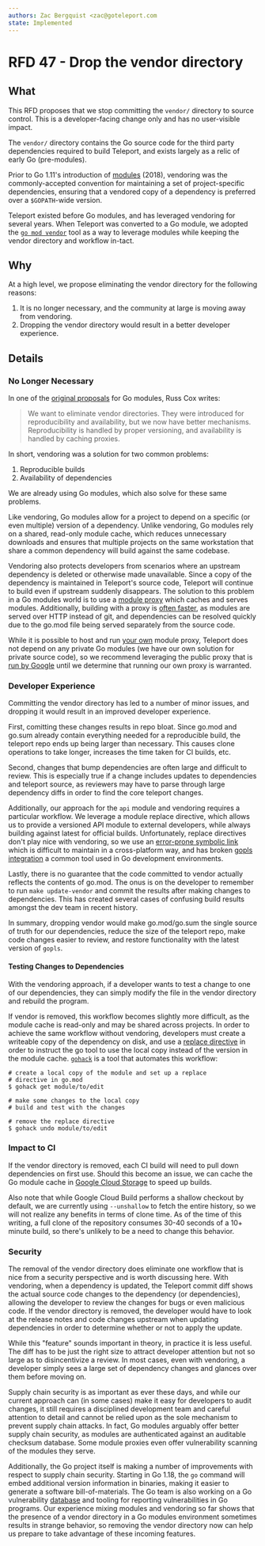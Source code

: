 ```yaml
---
authors: Zac Bergquist <zac@goteleport.com
state: Implemented
---
```


# RFD 47 - Drop the vendor directory

## What

This RFD proposes that we stop committing the `vendor/` directory to source control.
This is a developer-facing change only and has no user-visible impact.

The `vendor/` directory contains the Go source code for the third party dependencies
required to build Teleport, and exists largely as a relic of early Go (pre-modules).

Prior to Go 1.11's introduction of
[modules](https://go.dev/blog/using-go-modules) (2018), vendoring was the
commonly-accepted convention for maintaining a set of project-specific
dependencies, ensuring that a vendored copy of a dependency is preferred over
a `$GOPATH`-wide version.

Teleport existed before Go modules, and has leveraged vendoring for several
years. When Teleport was converted to a Go module, we adopted the
[`go mod vendor`](https://go.dev/ref/mod#go-mod-vendor) tool as a way to leverage
modules while keeping the vendor directory and workflow in-tact.

## Why

At a high level, we propose eliminating the vendor directory for the following reasons:

1. It is no longer necessary, and the community at large is moving away from vendoring.
2. Dropping the vendor directory would result in a better developer experience.

## Details

### No Longer Necessary

In one of the [original proposals](https://research.swtch.com/vgo-module) for Go
modules, Russ Cox writes:

>    We want to eliminate vendor directories. They were introduced for
>    reproducibility and availability, but we now have better mechanisms.
>    Reproducibility is handled by proper versioning, and availability is handled by
>    caching proxies.

In short, vendoring was a solution for two common problems:

1. Reproducible builds
2. Availability of dependencies

We are already using Go modules, which also solve for these same problems.

Like vendoring, Go modules allow for a project to depend on a specific (or even
multiple) version of a dependency. Unlike vendoring, Go modules rely on a
shared, read-only module cache, which reduces unnecessary downloads and ensures
that multiple projects on the same workstation that share a common dependency
will build against the same codebase.

Vendoring also protects developers from scenarios where an upstream dependency
is deleted or otherwise made unavailable. Since a copy of the dependency is
maintained in Teleport's source code, Teleport will continue to build even if
upstream suddenly disappears. The solution to this problem in a Go modules world
is to use a [module proxy](https://go.dev/ref/mod#module-proxy) which caches and
serves modules. Additionally, building with a proxy is
[often faster](https://twitter.com/sajma/status/1155006281263923201?s=21), as
modules are served over HTTP instead of git, and dependencies can be resolved
quickly due to the go.mod file being served separately from the source code.

While it is possible to host and run [your own](https://docs.gomods.io) module
proxy, Teleport does not depend on any private Go modules (we have our own
solution for private source code), so we recommend leveraging the public proxy
that is [run by Google](https://proxy.golang.org) until we determine that
running our own proxy is warranted.

### Developer Experience

Committing the vendor directory has led to a number of minor issues, and
dropping it would result in an improved developer experience.

First, comitting these changes results in repo bloat. Since go.mod and go.sum
already contain everything needed for a reproducible build, the teleport repo
ends up being larger than necessary. This causes clone operations to take longer,
increases the time taken for CI builds, etc.

Second, changes that bump dependencies are often large and difficult to review.
This is especially true if a change includes updates to dependencies and
teleport source, as reviewers may have to parse through large dependency diffs
in order to find the core teleport changes.

Additionally, our approach for the `api` module and vendoring requires a
particular workflow. We leverage a module replace directive, which allows us to
provide a versioned API module to external developers, while always building
against latest for official builds. Unfortunately, replace directives don't play
nice with vendoring, so we use an
[error-prone symbolic link](https://github.com/gravitational/teleport/blob/30effc1f08b6a699772ff22f79ebe756fe1a1e34/Makefile#L942-L952)
which is difficult to maintain in a cross-platform way, and has broken
[gopls integration](https://github.com/gravitational/teleport/blob/30effc1f08b6a699772ff22f79ebe756fe1a1e34/Makefile#L942-L952)
a common tool used in Go development environments.

Lastly, there is no guarantee that the code committed to vendor actually
reflects the contents of go.mod. The onus is on the developer to remember to run
`make update-vendor` and commit the results after making changes to
dependencies. This has created several cases of confusing build results amongst
the dev team in recent history.

In summary, dropping vendor would make go.mod/go.sum the single source of truth
for our dependencies, reduce the size of the teleport repo, make code changes
easier to review, and restore functionality with the latest version of `gopls`.

#### Testing Changes to Dependencies

With the vendoring approach, if a developer wants to test a change to one of our
dependencies, they can simply modify the file in the vendor directory and rebuild
the program.

If vendor is removed, this workflow becomes slightly more difficult, as the
module cache is read-only and may be shared across projects. In order to achieve
the same workflow without vendoring, developers must create a writeable copy of
the dependency on disk, and use a
[replace directive](https://go.dev/ref/mod#go-mod-file-replace) in order to
instruct the go tool to use the local copy instead of the version in the module
cache. [`gohack`](https://github.com/rogpeppe/gohack) is a tool that automates
this workflow:

```
# create a local copy of the module and set up a replace
# directive in go.mod
$ gohack get module/to/edit

# make some changes to the local copy
# build and test with the changes

# remove the replace directive
$ gohack undo module/to/edit
```

### Impact to CI

If the vendor directory is removed, each CI build will need to pull down
dependencies on first use. Should this become an issue, we can cache
the Go module cache in [Google Cloud Storage](https://cloud.google.com/build/docs/speeding-up-builds)
to speed up builds.

Also note that while Google Cloud Build performs a shallow checkout by default,
we are currently using `--unshallow` to fetch the entire history, so we will not
realize any benefits in terms of clone time. As of the time of this writing,
a full clone of the repository consumes 30-40 seconds of a 10+ minute build,
so there's unlikely to be a need to change this behavior.

### Security

The removal of the vendor directory does eliminate one workflow that is nice
from a security perspective and is worth discussing here. With vendoring, when a
dependency is updated, the Teleport commit diff shows the actual source code
changes to the dependency (or dependencies), allowing the developer to review
the changes for bugs or even malicious code. If the vendor directory is removed,
the developer would have to look at the release notes and code changes upstream
when updating dependencies in order to determine whether or not to apply the update.

While this "feature" sounds important in theory, in practice it is less useful.
The diff has to be just the right size to attract developer attention but not so
large as to disincentivize a review. In most cases, even with vendoring, a
developer simply sees a large set of dependency changes and glances over them
before moving on.

Supply chain security is as important as ever these days, and while our current
approach can (in some cases) make it easy for developers to audit changes, it
still requires a disciplined development team and careful attention to detail
and cannot be relied upon as the sole mechanism to prevent supply chain attacks.
In fact, Go modules arguably offer better supply chain security, as modules are
authenticated against an auditable checksum database. Some module proxies even
offer vulnerability scanning of the modules they serve.

Additionally, the Go project itself is making a number of improvements with
respect to supply chain security. Starting in Go 1.18, the `go` command will
embed additional version information in binaries, making it easier to generate a
software bill-of-materials. The Go team is also working on a Go vulnerability
[database](https://go.googlesource.com/proposal/+/master/design/draft-vulndb.md)
and tooling for reporting vulnerabilities in Go programs. Our experience mixing
modules and vendoring so far shows that the presence of a vendor directory in a
Go modules environment sometimes results in strange behavior, so removing the
vendor directory now can help us prepare to take advantage of these incoming
features.
